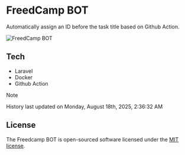 # FreedCamp BOT

Automatically assign an ID before the task title based on Github Action.

![FreedCamp BOT](https://repository-images.githubusercontent.com/737932867/7d34798b-2680-471c-b089-a78a718d3d6a)

## Tech

- Laravel
- Docker
- Github Action

> [!NOTE]  
> History last updated on Monday, August 18th, 2025, 2:36:32 AM

## License

The Freedcamp BOT is open-sourced software licensed under the [MIT license](https://opensource.org/licenses/MIT).
